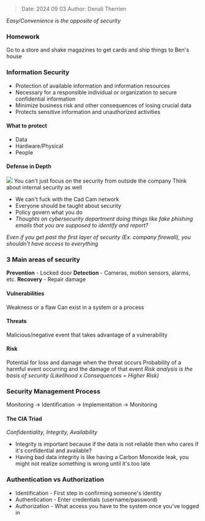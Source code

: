 >Date: 2024 09 03
>Author: Denali Therrien

*Easy/Convenience is the opposite of security*

### Homework
Go to a store and shake magazines to get cards and ship things to Ben's house
### Information Security
- Protection of available information and information resources
- Necessary for a responsible individual or organization to secure confidential information
- Minimize business risk and other consequences of losing crucial data
- Protects sensitive information and unauthorized activities

#### What to protect
- Data
- Hardware/Physical
- People

#### Defense in Depth
![](Pasted%20image%2020240903104129.png)
You can't just focus on the security from outside the company
Think about internal security as well
- We can't fuck with the Cad Cam network
- Everyone should be taught about security
- Policy govern what you do
- *Thoughts on cybersecurity department doing things like fake phishing emails that you are supposed to identify and report?*

*Even if you get past the first layer of security (Ex. company firewall), you shouldn't have access to everything*

### 3 Main areas of security
**Prevention** - Locked door
**Detection** - Cameras, motion sensors, alarms, etc.
**Recovery** - Repair damage

#### Vulnerabilities
Weakness or a flaw
Can exist in a system or a process

#### Threats
Malicious/negative event that takes advantage of a vulnerability

#### Risk
Potential for loss and damage when the threat occurs
Probability of a harmful event occurring and the damage of that event
*Risk analysis is the basis of security (Likelihood x Consequences = Higher Risk)*

### Security Management Process
Monitoring -> Identification -> Implementation -> Monitoring

#### The CIA Triad
*Confidentiality, Integrity, Availability*
- Integrity is important because if the data is not reliable then who cares if it's confidential and available?
- Having bad data integrity is like having a Carbon Monoxide leak, you might not realize something is wrong until it's too late

### Authentication vs Authorization
- Identification - First step in confirming someone's identity
- Authentication - Enter credentials (username/password)
- Authorization - What access you have to the system once you've logged in
